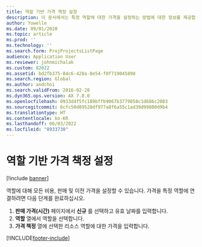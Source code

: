 ```yaml
---
title: 역할 기반 가격 책정 설정
description: 이 문서에서는 특정 역할에 대한 가격을 설정하는 방법에 대한 정보를 제공합니다.
author: Yowelle
ms.date: 09/01/2020
ms.topic: article
ms.prod: ''
ms.technology: ''
ms.search.form: ProjProjectsListPage
audience: Application User
ms.reviewer: johnmichalak
ms.custom: 82022
ms.assetid: bd2fb375-84c6-428a-8e54-f0f719045898
ms.search.region: Global
ms.author: andchoi
ms.search.validFrom: 2016-02-28
ms.dyn365.ops.version: AX 7.0.0
ms.openlocfilehash: 0933d4f5fc189bffb9067b3779058c1d686c2003
ms.sourcegitcommit: 6cfc50d89528df977a8f6a55c1ad39d99800d9b4
ms.translationtype: HT
ms.contentlocale: ko-KR
ms.lasthandoff: 06/03/2022
ms.locfileid: "8933730"
---
```

# <a name="set-up-role-based-pricing"></a>역할 기반 가격 책정 설정

[!include [banner](../includes/banner.md)]

역할에 대해 모든 비용, 판매 및 이전 가격을 설정할 수 있습니다. 가격을 특정 역할에 연결하려면 다음 단계를 완료하십시오.

1. **판매 가격(시간)** 페이지에서 **신규** 를 선택하고 유효 날짜를 입력합니다.
2. **역할** 열에서 역할을 선택합니다.
3. **가격 책정** 열에 선택한 리소스 역할에 대한 가격을 입력합니다.


[!INCLUDE[footer-include](../includes/footer-banner.md)]